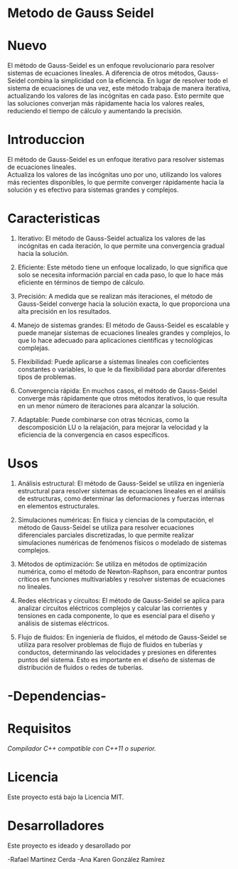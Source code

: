 # Metodo de Gauss Seidel

# Nuevo
El método de Gauss-Seidel es un enfoque revolucionario para resolver sistemas de ecuaciones lineales. A diferencia de otros métodos, Gauss-Seidel combina la simplicidad con la eficiencia. En lugar de resolver todo el sistema de ecuaciones de una vez, este método trabaja de manera iterativa, actualizando los valores de las incógnitas en cada paso. Esto permite que las soluciones converjan más rápidamente hacia los valores reales, reduciendo el tiempo de cálculo y aumentando la precisión.

# Introduccion
El método de Gauss-Seidel es un enfoque iterativo para resolver sistemas de ecuaciones lineales.  
Actualiza los valores de las incógnitas uno por uno, utilizando los valores más recientes disponibles, lo que permite converger rápidamente hacia la solución y es efectivo para sistemas grandes y complejos.

# Caracteristicas 
1. Iterativo: El método de Gauss-Seidel actualiza los valores de las incógnitas en cada iteración, lo que permite una convergencia gradual hacia la solución.

2. Eficiente: Este método tiene un enfoque localizado, lo que significa que solo se necesita información parcial en cada paso, lo que lo hace más eficiente en términos de tiempo de cálculo.

3. Precisión: A medida que se realizan más iteraciones, el método de Gauss-Seidel converge hacia la solución exacta, lo que proporciona una alta precisión en los resultados.

4. Manejo de sistemas grandes: El método de Gauss-Seidel es escalable y puede manejar sistemas de ecuaciones lineales grandes y complejos, lo que lo hace adecuado para aplicaciones científicas y tecnológicas complejas.

5. Flexibilidad: Puede aplicarse a sistemas lineales con coeficientes constantes o variables, lo que le da flexibilidad para abordar diferentes tipos de problemas.

6. Convergencia rápida: En muchos casos, el método de Gauss-Seidel converge más rápidamente que otros métodos iterativos, lo que resulta en un menor número de iteraciones para alcanzar la solución.

7. Adaptable: Puede combinarse con otras técnicas, como la descomposición LU o la relajación, para mejorar la velocidad y la eficiencia de la convergencia en casos específicos.

# Usos
1. Análisis estructural: El método de Gauss-Seidel se utiliza en ingeniería estructural para resolver sistemas de ecuaciones lineales en el análisis de estructuras, como determinar las deformaciones y fuerzas internas en elementos estructurales.

2. Simulaciones numéricas: En física y ciencias de la computación, el método de Gauss-Seidel se utiliza para resolver ecuaciones diferenciales parciales discretizadas, lo que permite realizar simulaciones numéricas de fenómenos físicos o modelado de sistemas complejos.

3. Métodos de optimización: Se utiliza en métodos de optimización numérica, como el método de Newton-Raphson, para encontrar puntos críticos en funciones multivariables y resolver sistemas de ecuaciones no lineales.

4. Redes eléctricas y circuitos: El método de Gauss-Seidel se aplica para analizar circuitos eléctricos complejos y calcular las corrientes y tensiones en cada componente, lo que es esencial para el diseño y análisis de sistemas eléctricos.

5. Flujo de fluidos: En ingeniería de fluidos, el método de Gauss-Seidel se utiliza para resolver problemas de flujo de fluidos en tuberías y conductos, determinando las velocidades y presiones en diferentes puntos del sistema. Esto es importante en el diseño de sistemas de distribución de fluidos o redes de tuberías.

# -Dependencias-

# Requisitos
*Compilador C++ compatible con C++11 o superior.*

# Licencia
Este proyecto está bajo la Licencia MIT.

# Desarrolladores
Este proyecto es ideado y desarollado por

-Rafael Martinez Cerda 
-Ana Karen González Ramírez

